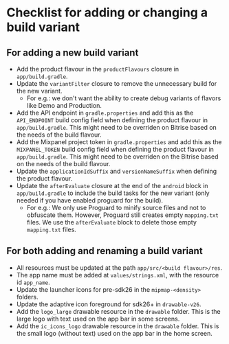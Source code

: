 # Checklist for adding or changing a build variant

## For adding a new build variant

- Add the product flavour in the `productFlavours` closure in `app/build.gradle`.
- Update the `variantFilter` closure to remove the unnecessary build for the new variant. 
  - For e.g.: we don't want the ability to create debug variants of flavors like Demo and Production.
- Add the API endpoint in `gradle.properties` and add this as the `API_ENDPOINT` build config field when defining the product flavour in `app/build.gradle`. This might need to be overriden on Bitrise based on the needs of the build flavour.
- Add the Mixpanel project token in `gradle.properties` and add this as the `MIXPANEL_TOKEN` build config field when defining the product flavour in `app/build.gradle`. This might need to be overriden on the Bitrise based on the needs of the build flavour.
- Update the `applicationIdSuffix` and `versionNameSuffix` when defining the product flavour.
- Update the `afterEvaluate` closure at the end of the `android` block in `app/build.gradle` to include the build tasks for the new variant (only needed if you have enabled proguard for the build).
  - For e.g.: We only use Proguard to minify source files and not to obfuscate them. However, Proguard still creates empty `mapping.txt` files. We use the `afterEvaluate` block to delete those empty `mapping.txt` files.

## For both adding and renaming a build variant

- All resources must be updated at the path `app/src/<build flavour>/res`.
- The app name must be added at `values/strings.xml`, with the resource id `app_name`.
- Update the launcher icons for pre-sdk26 in the `mipmap-<density>` folders.
- Update the adaptive icon foreground for sdk26+ in `drawable-v26`.
- Add the `logo_large` drawable resource in the `drawable` folder. This is the large logo with text used on the app bar in some screens.
- Add the `ic_icons_logo` drawable resource in the `drawable` folder. This is the small logo (without text) used on the app bar in the home screen.
